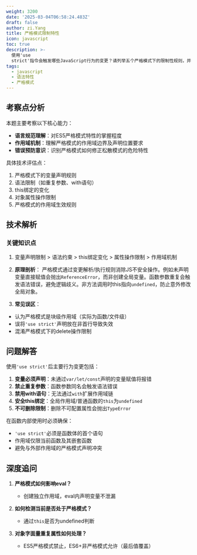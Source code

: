 ```yaml
---
weight: 3200
date: '2025-03-04T06:58:24.483Z'
draft: false
author: zi.Yang
title: 严格模式限制特性
icon: javascript
toc: true
description: >-
  使用'use
  strict'指令会触发哪些JavaScript行为的变更？请列举五个严格模式下的限制性规则，并说明为什么在函数内部使用严格模式时需要考虑作用域问题？
tags:
  - javascript
  - 语法特性
  - 严格模式
---
```


## 考察点分析

本题主要考察以下核心能力：

- **语言规范理解**：对ES5严格模式特性的掌握程度
- **作用域机制**：理解严格模式的作用域边界及声明位置要求
- **错误预防意识**：识别严格模式如何修正松散模式的危险特性

具体技术评估点：

1. 严格模式下的变量声明规则
2. 语法限制（如重复参数、with语句）
3. this绑定的变化
4. 对象属性操作限制
5. 严格模式的作用域生效规则

## 技术解析

### 关键知识点

1. 变量声明限制 > 语法约束 > this绑定变化 > 属性操作限制 > 作用域机制
2. **原理剖析**：
严格模式通过变更解析/执行规则消除JS不安全操作。例如未声明变量直接赋值会抛出`ReferenceError`，而非创建全局变量。函数参数重复会触发语法错误，避免逻辑歧义。非方法调用时this指向`undefined`，防止意外修改全局对象。

3. **常见误区**：

- 认为严格模式是块级作用域（实际为函数/文件级）
- 误将`'use strict'`声明放在非首行导致失效
- 混淆严格模式下的delete操作限制

## 问题解答

使用`'use strict'`后主要行为变更包括：

1. **变量必须声明**：未通过`var/let/const`声明的变量赋值将报错
2. **禁止重复参数**：函数参数同名会触发语法错误
3. **禁用with语句**：无法通过`with`扩展作用域链
4. **安全this绑定**：全局作用域/普通函数的`this`为`undefined`
5. **不可删除限制**：删除不可配置属性会抛出`TypeError`

在函数内部使用时必须确保：

- `'use strict'`必须是函数体的首个语句
- 作用域仅限当前函数及其嵌套函数
- 避免与外部作用域的严格模式声明冲突

## 深度追问

1. **严格模式如何影响eval？**
   - 创建独立作用域，eval内声明变量不泄漏

2. **如何检测当前是否处于严格模式？**
   - 通过`this`是否为undefined判断

3. **对象字面量重复属性如何处理？**
   - ES5严格模式禁止，ES6+非严格模式允许（最后值覆盖）
